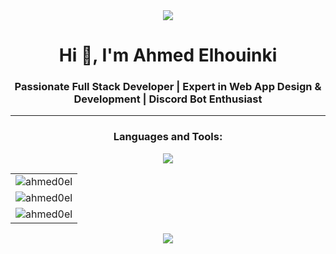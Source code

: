 <div align="center">
  <img src="https://user-images.githubusercontent.com/22107794/139580686-887df369-edb8-4bc8-b607-4fbf6d7e4866.gif">
</div>


<h1 align="center">Hi 👋, I'm Ahmed Elhouinki</h1>
<h3 align="center">Passionate Full Stack Developer | Expert in Web App Design & Development | Discord Bot Enthusiast</h3>

<hr/>
  <h3 align="center">Languages and Tools:</h3>
<p align="center">

  <a href="https://skillicons.dev">
    <img src="https://skillicons.dev/icons?i=git,azure,blender,bootstrap,cpp,css,discord,bots,figma,github,html,ai,js,jquery,linux,mongodb,laravel,mysql,nodejs,npm,ps,php,postman,py,react,tailwind,vite,vscode,windows" />
  </a>
</p>
<table>
  <tr>
    <td>
    <img  src="https://github-readme-stats.vercel.app/api?username=ahmed0el&show_icons=true&locale=en" alt="ahmed0el" />
    </td>
  </tr>
  <tr>
    <td>
    <img  src="https://github-readme-streak-stats.herokuapp.com/?user=ahmed0el&" alt="ahmed0el" />
    </td>
  </tr>
  <tr>
    <td>
    <img  src="https://github-readme-stats.vercel.app/api/top-langs?username=ahmed0el&show_icons=true&locale=en&layout=compact" alt="ahmed0el" />
    </td>
  </tr>
  
</table>
<div align="center">
  <img src="https://www.animatedimages.org/data/media/562/animated-line-image-0019.gif">
</div>
